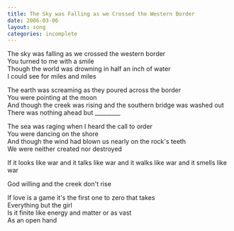 ```yaml
---
title: The Sky was Falling as we Crossed the Western Border
date: 2006-03-06
layout: song
categories: incomplete
---
```

The sky was falling as we crossed the western border  
You turned to me with a smile  
Though the world was drowning in half an inch of water  
I could see for miles and miles

The earth was screaming as they poured across the border  
You were pointing at the moon  
And though the creek was rising and the southern bridge was washed out  
There was nothing ahead but _________

The sea was raging when I heard the call to order  
You were dancing on the shore  
And though the wind had blown us nearly on the rock's teeth  
We were neither created nor destroyed

If it looks like war and it talks like war and it walks like war and it smells like war

God willing and the creek don't rise

If love is a game it's the first one to zero that takes  
Everything but the girl  
Is it finite like energy and matter or as vast  
As an open hand
